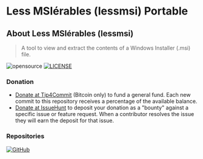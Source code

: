 # Less MSIérables (lessmsi) Portable

## About Less MSIérables (lessmsi)
 > A tool to view and extract the contents of a Windows Installer (.msi) file.

 ![opensource](https://img.shields.io/badge/opensource-brightgreen)
 [![LICENSE](https://img.shields.io/github/license/activescott/lessmsi)](https://github.com/activescott/lessmsi/blob/master/LICENSE)

### Donation
 - [Donate at Tip4Commit](https://tip4commit.com/github/activescott/lessmsi)  (Bitcoin only) to fund a general fund. Each new commit to this repository receives a percentage of the available balance.
 - [Donate at IssueHunt](https://issuehunt.io/r/activescott/lessmsi) to deposit your donation as a "bounty" against a specific issue or feature request. When a contributor resolves the issue they will earn the deposit for that issue.

### Repositories
 [![GitHub](https://img.shields.io/badge/GitHub-181717?logo=github&logoColor=fff&style=for-the-badge)](https://github.com/activescott/lessmsi/)
